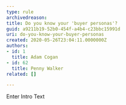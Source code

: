 ```yaml
---
type: rule
archivedreason: 
title: Do you know your 'buyer personas'?
guid: a9211b19-52b0-454f-a4b4-c23bbc15991d
uri: do-you-know-your-buyer-personas
created: 2020-05-26T23:04:11.0000000Z
authors:
- id: 1
  title: Adam Cogan
- id: 62
  title: Penny Walker
related: []

---
```



Enter Intro Text
<br><excerpt class='endintro'></excerpt><br>



